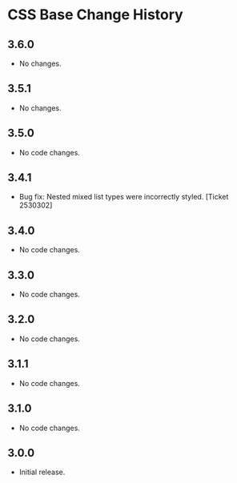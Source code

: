 CSS Base Change History
=======================

3.6.0
-----

  * No changes.

3.5.1
-----

  * No changes.

3.5.0
-----

  * No code changes.


3.4.1
-----

  * Bug fix: Nested mixed list types were incorrectly styled. [Ticket 2530302]


3.4.0
-----

  * No code changes.


3.3.0
-----

  * No code changes.


3.2.0
-----

  * No code changes.


3.1.1
-----

  * No code changes.


3.1.0
-----

  * No code changes.
  

3.0.0
-----

  * Initial release.
